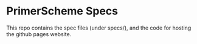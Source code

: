 # PrimerScheme Specs

This repo contains the spec files (under specs/), and the code for hosting the github pages website. 
